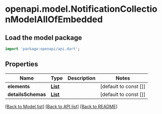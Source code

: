 # openapi.model.NotificationCollectionModelAllOfEmbedded

## Load the model package
```dart
import 'package:openapi/api.dart';
```

## Properties
Name | Type | Description | Notes
------------ | ------------- | ------------- | -------------
**elements** | [**List<NotificationModel>**](NotificationModel.md) |  | [default to const []]
**detailsSchemas** | [**List<SchemaModel>**](SchemaModel.md) |  | [default to const []]

[[Back to Model list]](../README.md#documentation-for-models) [[Back to API list]](../README.md#documentation-for-api-endpoints) [[Back to README]](../README.md)



